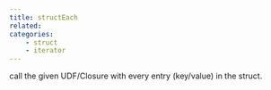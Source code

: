 ```yaml
---
title: structEach
related:
categories:
    - struct
    - iterator
---
```


call the given UDF/Closure with every entry (key/value) in the struct.